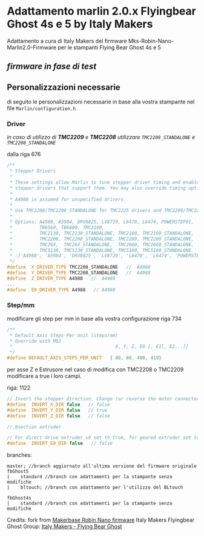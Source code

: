 # Adattamento marlin 2.0.x Flyingbear Ghost 4s e 5 by Italy Makers

Adattamento a cura di Italy Makers del firmware Mks-Robin-Nano-Marlin2.0-Firmware per le stampanti Flying Bear Ghost 4s e 5

## _*firmware in fase di test*_

## Personalizzazioni necessarie

di seguito le personalizzazioni necessarie in base alla vostra stampante
nel file `Marlin/configuration.h`

### Driver

_in caso di utilizzo di **TMC2209** e **TMC2208** utilizzare `TMC2209_STANDALONE` e `TMC2208_STANDALONE`_

dalla riga 676

```C++
/**
 * Stepper Drivers
 *
 * These settings allow Marlin to tune stepper driver timing and enable advanced options for
 * stepper drivers that support them. You may also override timing options in Configuration_adv.h.
 *
 * A4988 is assumed for unspecified drivers.
 *
 * Use TMC2208/TMC2208_STANDALONE for TMC2225 drivers and TMC2209/TMC2209_STANDALONE for TMC2226 drivers.
 *
 * Options: A4988, A5984, DRV8825, LV8729, L6470, L6474, POWERSTEP01,
 *          TB6560, TB6600, TMC2100,
 *          TMC2130, TMC2130_STANDALONE, TMC2160, TMC2160_STANDALONE,
 *          TMC2208, TMC2208_STANDALONE, TMC2209, TMC2209_STANDALONE,
 *          TMC26X,  TMC26X_STANDALONE,  TMC2660, TMC2660_STANDALONE,
 *          TMC5130, TMC5130_STANDALONE, TMC5160, TMC5160_STANDALONE
 * :['A4988', 'A5984', 'DRV8825', 'LV8729', 'L6470', 'L6474', 'POWERSTEP01', 'TB6560', 'TB6600', 'TMC2100', 'TMC2130', 'TMC2130_STANDALONE', 'TMC2160', 'TMC2160_STANDALONE', 'TMC2208', 'TMC2208_STANDALONE', 'TMC2209', 'TMC2209_STANDALONE', 'TMC26X', 'TMC26X_STANDALONE', 'TMC2660', 'TMC2660_STANDALONE', 'TMC5130', 'TMC5130_STANDALONE', 'TMC5160', 'TMC5160_STANDALONE']
 */
#define  X_DRIVER_TYPE TMC2208_STANDALONE   //  A4988
#define  Y_DRIVER_TYPE TMC2208_STANDALONE   //  A4988
#define  Z_DRIVER_TYPE A4988   //  A4988
...
#define  E0_DRIVER_TYPE A4988   // A4988
```

### Step/mm

modificare gli step per mm in base alla vostra configurazione
riga 734

```C++
/**
 * Default Axis Steps Per Unit (steps/mm)
 * Override with M92
 *                                      X, Y, Z, E0 [, E1[, E2...]]
 */
#define DEFAULT_AXIS_STEPS_PER_UNIT   { 80, 80, 400, 419}
```

per asse Z e Estrusore nel caso di modifica con TMC2208 o TMC2209
modificare a true i loro campi.

riga: 1122

```C++
// Invert the stepper direction. Change (or reverse the motor connector) if an axis goes the wrong way.
#define  INVERT_X_DIR false   // false
#define  INVERT_Y_DIR false   // true
#define  INVERT_Z_DIR false   // false

// @section extruder

// For direct drive extruder v9 set to true, for geared extruder set to false.
#define  INVERT_E0_DIR false   // false
```

branches:

```
master; //branch aggiornato all'ultima versione del firmware originale
fbGhost5
|    standard //branch con adattamenti per la stampante senza modifiche
|    bltouch; //branch con adattamento per l'utilizzo del BLtouch

fbGhost4s
|    standard //branch con adattamenti per la stampante senza modifiche

```

Credits:
fork from [Makerbase Robin Nano firmware](https://github.com/makerbase-mks/Mks-Robin-Nano-Marlin2.0-Firmware)
Italy Makers Flyingbear Ghost Group: [Italy Makers - Flying Bear Ghost](https://www.facebook.com/groups/907067056500590)
